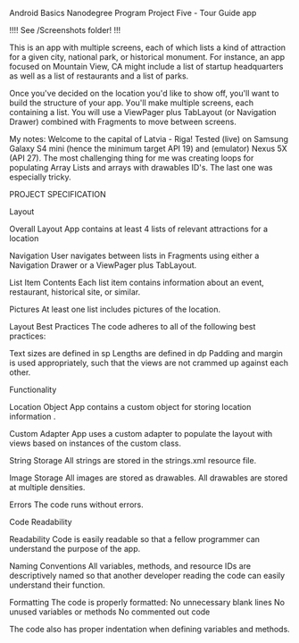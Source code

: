 Android Basics Nanodegree Program Project Five - Tour Guide app

!!!! See /Screenshots folder! !!!

This is an app with multiple screens, each of which lists a kind of attraction for a given city, national park, or historical monument. For instance, an app focused on Mountain View, CA might include a list of startup headquarters as well as a list of restaurants and a list of parks.

Once you've decided on the location you'd like to show off, you'll want to build the structure of your app. Уou'll make multiple screens, each containing a list. You will use a ViewPager plus TabLayout (or Navigation Drawer) combined with Fragments to move between screens.

My notes:
Welcome to the capital of Latvia - Riga! Tested (live) on Samsung Galaxy S4 mini (hence the minimum target API 19) and (emulator) Nexus 5X (API 27). The most challenging thing for me was creating loops for populating Array Lists and arrays with drawables ID's. The last one was especially tricky.

PROJECT SPECIFICATION

Layout

Overall Layout 
App contains at least 4 lists of relevant attractions for a location

Navigation
User navigates between lists in Fragments using either a Navigation Drawer or a ViewPager plus TabLayout.

List Item Contents
Each list item contains information about an event, restaurant, historical site, or similar.

Pictures
At least one list includes pictures of the location.

Layout Best Practices
The code adheres to all of the following best practices:

Text sizes are defined in sp
Lengths are defined in dp
Padding and margin is used appropriately, such that the views are not crammed up against each other.

Functionality

Location Object
App contains a custom object for storing location information .

Custom Adapter
App uses a custom adapter to populate the layout with views based on instances of the custom class.

String Storage
All strings are stored in the strings.xml resource file.

Image Storage
All images are stored as drawables.
All drawables are stored at multiple densities.

Errors
The code runs without errors.

Code Readability

Readability
Code is easily readable so that a fellow programmer can understand the purpose of the app.

Naming Conventions
All variables, methods, and resource IDs are descriptively named so that another developer reading the code can easily understand their function.

Formatting
The code is properly formatted:
No unnecessary blank lines
No unused variables or methods
No commented out code

The code also has proper indentation when defining variables and methods.
